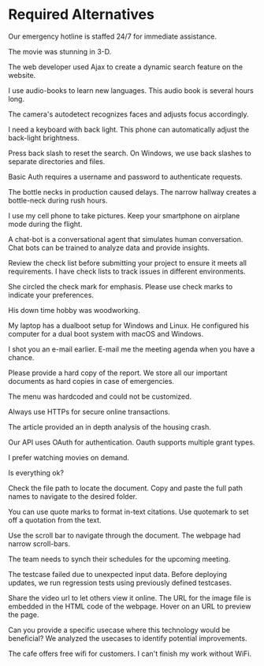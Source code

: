 # Required Alternatives

<!-- 24/7 -->
Our emergency hotline is staffed 24/7 for immediate assistance.

<!-- 3-D -->
The movie was stunning in 3-D.

<!-- Ajax -->
The web developer used Ajax to create a dynamic search feature on the website.

<!-- audiobook -->
I use audio-books to learn new languages.
This audio book is several hours long.

<!-- auto-detect -->
The camera's autodetect recognizes faces and adjusts focus accordingly.

<!-- backlight -->
I need a keyboard with back light.
This phone can automatically adjust the back-light brightness.

<!-- back slash -->
Press back slash to reset the search.
On Windows, we use back slashes to separate directories and files.

<!-- Basic authentication -->
Basic Auth requires a username and password to authenticate requests.

<!-- bottleneck -->
The bottle necks in production caused delays.
The narrow hallway creates a bottle-neck during rush hours.

<!-- phone -->
I use my cell phone to take pictures.
Keep your smartphone on airplane mode during the flight.

<!-- chatbot -->
A chat-bot is a conversational agent that simulates human conversation.
Chat bots can be trained to analyze data and provide insights.

<!-- check list -->
Review the check list before submitting your project to ensure it meets all requirements.
I have check lists to track issues in different environments.

<!-- check mark -->
She circled the check mark for emphasis.
Please use check marks to indicate your preferences.

<!-- down time -->
His down time hobby was woodworking.

<!-- dual-boot -->
My laptop has a dualboot setup for Windows and Linux.
He configured his computer for a dual boot system with macOS and Windows.

<!-- e-mail -->
I shot you an e-mail earlier.
E-mail me the meeting agenda when you have a chance.

<!-- hard copy -->
Please provide a hard copy of the report.
We store all our important documents as hard copies in case of emergencies.

<!-- hardcoded -->
The menu was hardcoded and could not be customized.

<!-- HTTPs -->
Always use HTTPs for secure online transactions.

<!-- in depth -->
The article provided an in depth analysis of the housing crash.

<!-- OAuth 2.0 -->
Our API uses OAuth for authentication.
Oauth supports multiple grant types.

<!-- on demand -->
I prefer watching movies on demand.

<!-- OK -->
Is everything ok?

<!-- path -->
Check the file path to locate the document.
Copy and paste the full path names to navigate to the desired folder.

<!-- quotation mark -->
You can use quote marks to format in-text citations.
Use quotemark to set off a quotation from the text.

<!-- scrollbar -->
Use the scroll bar to navigate through the document.
The webpage had narrow scroll-bars.

<!-- synch -->
The team needs to synch their schedules for the upcoming meeting.

<!-- testcase -->
The testcase failed due to unexpected input data.
Before deploying updates, we run regression tests using previously defined testcases.

<!-- url -->
Share the video url to let others view it online.
The URL for the image file is embedded in the HTML code of the webpage.
Hover on an URL to preview the page.

<!-- usecase -->
Can you provide a specific usecase where this technology would be beneficial?
We analyzed the usecases to identify potential improvements.

<!-- wifi -->
The cafe offers free wifi for customers.
I can't finish my work without WiFi.
